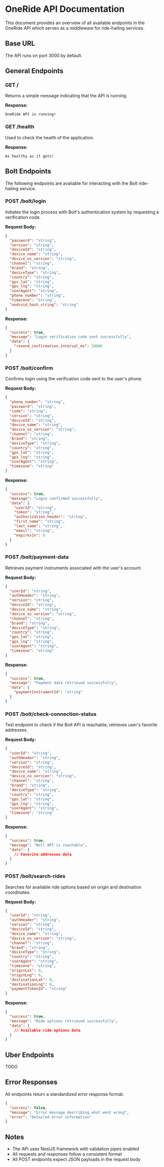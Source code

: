 # OneRide API Documentation

This document provides an overview of all available endpoints in the OneRide API which serves as a middleware for ride-hailing services.

## Base URL

The API runs on port 3000 by default.

## General Endpoints

### GET /

Returns a simple message indicating that the API is running.

**Response:**
```
OneRide API is running!
```

### GET /health

Used to check the health of the application.

**Response:**
```
As healthy as it gets!
```

## Bolt Endpoints

The following endpoints are available for interacting with the Bolt ride-hailing service.

### POST /bolt/login

Initiates the login process with Bolt's authentication system by requesting a verification code.

**Request Body:**
```json
{
  "password": "string",
  "version": "string",
  "deviceId": "string",
  "device_name": "string",
  "device_os_version": "string",
  "channel": "string",
  "brand": "string",
  "deviceType": "string",
  "country": "string",
  "gps_lat": "string",
  "gps_lng": "string",
  "userAgent": "string",
  "phone_number": "string",
  "timezone": "string",
  "android_hash_string": "string"
}
```

**Response:**
```json
{
  "success": true,
  "message": "Login verification code sent successfully",
  "data": {
    "resend_confirmation_interval_ms": 20000
  }
}
```

### POST /bolt/confirm

Confirms login using the verification code sent to the user's phone.

**Request Body:**
```json
{
  "phone_number": "string",
  "password": "string",
  "code": "string",
  "version": "string",
  "deviceId": "string",
  "device_name": "string",
  "device_os_version": "string",
  "channel": "string",
  "brand": "string",
  "deviceType": "string",
  "country": "string",
  "gps_lat": "string",
  "gps_lng": "string",
  "userAgent": "string",
  "timezone": "string"
}
```

**Response:**
```json
{
  "success": true,
  "message": "Login confirmed successfully",
  "data": {
    "userId": "string",
    "token": "string",
    "authorization_header": "string",
    "first_name": "string",
    "last_name": "string",
    "email": "string",
    "expiresIn": 0
  }
}
```

### POST /bolt/payment-data

Retrieves payment instruments associated with the user's account.

**Request Body:**
```json
{
  "userId": "string",
  "authHeader": "string",
  "version": "string",
  "deviceId": "string",
  "device_name": "string",
  "device_os_version": "string",
  "channel": "string",
  "brand": "string",
  "deviceType": "string",
  "country": "string",
  "gps_lat": "string",
  "gps_lng": "string",
  "userAgent": "string",
  "timezone": "string"
}
```

**Response:**
```json
{
  "success": true,
  "message": "Payment data retrieved successfully",
  "data": {
    "paymentInstrumentId": "string"
  }
}
```

### POST /bolt/check-connection-status

Test endpoint to check if the Bolt API is reachable, retrieves user's favorite addresses.

**Request Body:**
```json
{
  "userId": "string",
  "authHeader": "string",
  "version": "string",
  "deviceId": "string",
  "device_name": "string",
  "device_os_version": "string",
  "channel": "string",
  "brand": "string",
  "deviceType": "string",
  "country": "string",
  "gps_lat": "string",
  "gps_lng": "string",
  "userAgent": "string",
  "timezone": "string"
}
```

**Response:**
```json
{
  "success": true,
  "message": "Bolt API is reachable",
  "data": {
    // Favorite addresses data
  }
}
```

### POST /bolt/search-rides

Searches for available ride options based on origin and destination coordinates.

**Request Body:**
```json
{
  "userId": "string",
  "authHeader": "string",
  "version": "string",
  "deviceId": "string",
  "device_name": "string",
  "device_os_version": "string",
  "channel": "string",
  "brand": "string",
  "deviceType": "string",
  "country": "string",
  "userAgent": "string",
  "timezone": "string",
  "originLat": 0,
  "originLng": 0,
  "destinationLat": 0,
  "destinationLng": 0,
  "paymentTokenId": "string"
}
```

**Response:**
```json
{
  "success": true,
  "message": "Ride options retrieved successfully",
  "data": {
    // Available ride options data
  }
}
```

## Uber Endpoints

TODO

## Error Responses

All endpoints return a standardized error response format:

```json
{
  "success": false,
  "message": "Error message describing what went wrong",
  "error": "Detailed error information"
}
```

## Notes

- The API uses NestJS framework with validation pipes enabled
- All requests and responses follow a consistent format
- All POST endpoints expect JSON payloads in the request body